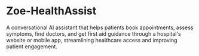 # Zoe-HealthAssist
A conversational AI assistant that helps patients book appointments, assess symptoms, find doctors, and get first aid guidance through a hospital's website or mobile app, streamlining healthcare access and improving patient engagement.
